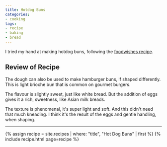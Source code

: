 ```yaml
---
title: Hotdog Buns
categories:
- cooking
tags:
- recipe
- baking
- bread
---
```


I tried my hand at making hotdog buns, following the [foodwishes recipe][1].

[1]: https://www.allrecipes.com/recipe/237824/chef-johns-hot-dog-buns/

## Review of Recipe

The dough can also be used to make hamburger buns, if shaped differently.
This is light brioche bun that is common on gourmet burgers.

The flavour is slightly sweet, just like white bread.
But the addition of eggs gives it a rich, sweetness, like Asian milk breads.

The texture is phenomenal, it's super light and soft.
And this didn't need that much kneading.
I think it's the result of the eggs and gentle handling, when shaping.

---

{% assign recipe = site.recipes | where: "title",  "Hot Dog Buns" | first %}
{% include recipe.html page=recipe %}
